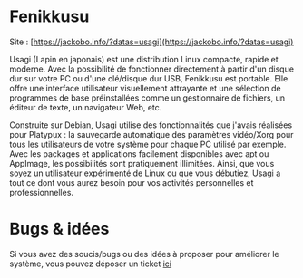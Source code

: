 # Fenikkusu

Site : [https://jackobo.info/?datas=usagi](https://jackobo.info/?datas=usagi)

Usagi (Lapin en japonais) est une distribution Linux compacte, rapide et moderne. Avec la possibilité de fonctionner directement à partir d'un disque dur sur votre PC ou d'une clé/disque dur USB, Fenikkusu est portable. Elle offre une interface utilisateur visuellement attrayante et une sélection de programmes de base préinstallées comme un gestionnaire de fichiers, un éditeur de texte, un navigateur Web, etc.

Construite sur Debian, Usagi utilise des fonctionnalités que j'avais réalisées pour Platypux : la sauvegarde automatique des paramètres vidéo/Xorg pour tous les utilisateurs de votre système pour chaque PC utilisé par exemple. Avec les packages et applications facilement disponibles avec apt ou AppImage, les possibilités sont pratiquement illimitées. Ainsi, que vous soyez un utilisateur expérimenté de Linux ou que vous débutiez, Usagi a tout ce dont vous aurez besoin pour vos activités personnelles et professionnelles.

# Bugs & idées

Si vous avez des soucis/bugs ou des idées à proposer pour améliorer le système, vous pouvez déposer un ticket  [ici](https://github.com/JackoboLeChocobo/Usagi/issues)

